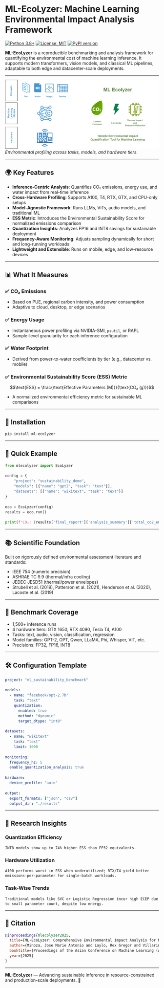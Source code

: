 # ML-EcoLyzer: Machine Learning Environmental Impact Analysis Framework

[![Python 3.8+](https://img.shields.io/badge/python-3.8+-blue.svg)](https://www.python.org/downloads/)
[![License: MIT](https://img.shields.io/badge/License-MIT-yellow.svg)](https://opensource.org/licenses/MIT)
[![PyPI version](https://badge.fury.io/py/ml-ecolyzer.svg)](https://badge.fury.io/py/ml-ecolyzer)

**ML-EcoLyzer** is a reproducible benchmarking and analysis framework for quantifying the environmental cost of machine learning inference. It supports modern transformers, vision models, and classical ML pipelines, adaptable to both edge and datacenter-scale deployments.

---

![ML-EcoLyzer Overview](docs/assets/ml_ecolyzer.png)  
*Environmental profiling across tasks, models, and hardware tiers.*

---

## 🌍 Key Features

- **Inference-Centric Analysis**: Quantifies CO₂ emissions, energy use, and water impact from real-time inference
- **Cross-Hardware Profiling**: Supports A100, T4, RTX, GTX, and CPU-only setups
- **Model-Agnostic Framework**: Runs LLMs, ViTs, audio models, and traditional ML
- **ESS Metric**: Introduces the Environmental Sustainability Score for normalized emissions comparison
- **Quantization Insights**: Analyzes FP16 and INT8 savings for sustainable deployment
- **Frequency-Aware Monitoring**: Adjusts sampling dynamically for short and long-running workloads
- **Lightweight and Extensible**: Runs on mobile, edge, and low-resource devices

---

## 📊 What It Measures

### ✅ CO₂ Emissions  
- Based on PUE, regional carbon intensity, and power consumption  
- Adaptive to cloud, desktop, or edge scenarios

### ✅ Energy Usage  
- Instantaneous power profiling via NVIDIA-SMI, `psutil`, or RAPL  
- Sample-level granularity for each inference configuration

### ✅ Water Footprint  
- Derived from power-to-water coefficients by tier (e.g., datacenter vs. mobile)

### ✅ Environmental Sustainability Score (ESS) Metric  

$$\text{ESS} = \frac{\text{Effective Parameters (M)}}{\text{CO₂ (g)}}$$

- A normalized environmental efficiency metric for sustainable ML comparisons

---

## 🔧 Installation

```bash
pip install ml-ecolyzer
```

---

## 🚀 Quick Example

```python
from mlecolyzer import EcoLyzer

config = {
    "project": "sustainability_demo",
    "models": [{"name": "gpt2", "task": "text"}],
    "datasets": [{"name": "wikitext", "task": "text"}]
}

eco = EcoLyzer(config)
results = eco.run()

print(f"CO₂: {results['final_report']['analysis_summary']['total_co2_emissions_kg']:.6f} kg")
```

---

## 📚 Scientific Foundation

Built on rigorously defined environmental assessment literature and standards:

- IEEE 754 (numeric precision)
- ASHRAE TC 9.9 (thermal/infra cooling)
- JEDEC JESD51 (thermal/power envelopes)
- Strubell et al. (2019), Patterson et al. (2021), Henderson et al. (2020), Lacoste et al. (2019)

---

## 🔬 Benchmark Coverage

- 1,500+ inference runs
- 4 hardware tiers: GTX 1650, RTX 4090, Tesla T4, A100
- Tasks: text, audio, vision, classification, regression
- Model families: GPT-2, OPT, Qwen, LLaMA, Phi, Whisper, ViT, etc.
- Precisions: FP32, FP16, INT8

---

## 🛠️ Configuration Template

```yaml
project: "ml_sustainability_benchmark"

models:
  - name: "facebook/opt-2.7b"
    task: "text"
    quantization:
      enabled: true
      method: "dynamic"
      target_dtype: "int8"

datasets:
  - name: "wikitext"
    task: "text"
    limit: 1000

monitoring:
  frequency_hz: 5
  enable_quantization_analysis: true

hardware:
  device_profile: "auto"

output:
  export_formats: ["json", "csv"]
  output_dir: "./results"
```

---

## 🧪 Research Insights

### Quantization Efficiency

```text
INT8 models show up to 74% higher ESS than FP32 equivalents.
```

### Hardware Utilization

```text
A100 performs worst in ESS when underutilized; RTX/T4 yield better emissions-per-parameter for single-batch workloads.
```

### Task-Wise Trends

```text
Traditional models like SVC or Logistic Regression incur high ECEP due to small parameter count, despite low energy.
```

---

## 📜 Citation

```bibtex
@inproceedings{mlecolyzer2025,
  title={ML-EcoLyzer: Comprehensive Environmental Impact Analysis for Machine Learning Systems},
  author={Minoza, Jose Marie Antonio and Laylo, Rex Gregor and Villarin, Christian and Ibanez, Sebastian},
  booktitle={Proceedings of the Asian Conference on Machine Learning (ACML)},
  year={2025}
}
```

---
**ML-EcoLyzer** — Advancing sustainable inference in resource-constrained and production-scale deployments. 🌱
